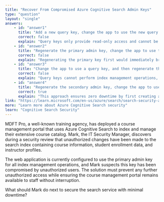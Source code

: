 ```yaml
---
title: "Recover From Compromised Azure Cognitive Search Admin Keys"
type: "question"
layout: "single"
answers:
    - id: "answer1"
      title: "Add a new query key, change the app to use the new query key, and then delete all the unused query keys"
      correct: false
      explain: "Query keys only provide read-only access and cannot be used for index management operations, which require admin key permissions."
    - id: "answer2"
      title: "Regenerate the primary admin key, change the app to use the secondary admin key, and then regenerate the secondary admin key"
      correct: false
      explain: "Regenerating the primary key first would immediately break the application since it's currently using that key for authentication."
    - id: "answer3"
      title: "Change the app to use a query key, and then regenerate the primary admin key and the secondary admin key"
      correct: false
      explain: "Query keys cannot perform index management operations, so the application would lose its ability to manage the search index."
    - id: "answer4"
      title: "Regenerate the secondary admin key, change the app to use the secondary admin key, and then regenerate the primary key"
      correct: true
      explain: "This approach ensures zero downtime by first creating a clean secondary key, switching to it, then cleaning up the compromised primary key."
link: "https://learn.microsoft.com/en-us/azure/search/search-security-api-keys"
more: "Learn more about Azure Cognitive Search security"
learn: "Cognitive Search Security"
---
```


MDFT Pro, a well-known training agency, has deployed a course management portal that uses Azure Cognitive Search to index and manage their extensive course catalog. Mark, the IT Security Manager, discovers during a security review that unauthorized changes have been made to the search index containing course information, student enrollment data, and instructor profiles. 

The web application is currently configured to use the primary admin key for all index management operations, and Mark suspects this key has been compromised by unauthorized users. The solution must prevent any further unauthorized access while ensuring the course management portal remains available to staff without interruption.

What should Mark do next to secure the search service with minimal downtime?
